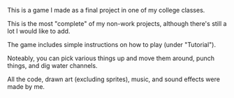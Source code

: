 <p>This is a game I made as a final project in one of my college classes.</p>
<p>This is the most "complete" of my non-work projects, although there's still a lot I would like to add.</p>
<p>The game includes simple instructions on how to play (under "Tutorial").</p>
<p>Noteably, you can pick various things up and move them around, punch things, and dig water channels.</p>
<p>All the code, drawn art (excluding sprites), music, and sound effects were made by me.</p>
